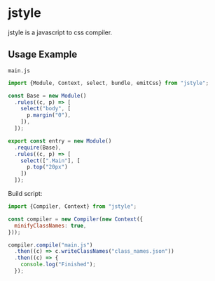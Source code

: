 # jstyle

jstyle is a javascript to css compiler.

## Usage Example

`main.js`

```js
import {Module, Context, select, bundle, emitCss} from "jstyle";

const Base = new Module()
  .rules((c, p) => [
    select("body", [
      p.margin("0"),
    ]),
  ]);

export const entry = new Module()
  .require(Base),
  .rules((c, p) => [
    select([".Main"], [
      p.top("20px")
    ])
  ]);
```

Build script:

```js
import {Compiler, Context} from "jstyle";

const compiler = new Compiler(new Context({
  minifyClassNames: true,
}));

compiler.compile("main.js")
  .then((c) => c.writeClassNames("class_names.json"))
  .then((c) => {
    console.log("Finished");
  });
```